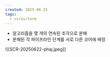 ```yaml
---
created: 2025-06-15
tags:
  - cs/os/term
---
```

- 알고리즘을 몇 개의 연속된 조각으로 분해
- 분해된 각 파이프라인 단계를 서로 다른 코어에 배정
 
![[SCR-20250622-phaj.jpeg]]